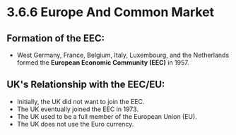 # 3.6.6 Europe And Common Market

## Formation of the EEC:
- West Germany, France, Belgium, Italy, Luxembourg, and the Netherlands formed the **European Economic Community (EEC)** in 1957.
## UK's Relationship with the EEC/EU:
- Initially, the UK did not want to join the EEC.
- The UK eventually joined the EEC in 1973.
- The UK used to be a full member of the European Union (EU).
- The UK does not use the Euro currency.